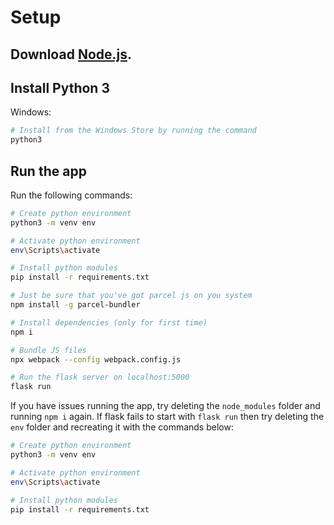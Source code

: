 # Setup
## Download [Node.js](https://nodejs.org/en/download/).

## Install Python 3
Windows:
``` bash
# Install from the Windows Store by running the command
python3
```

## Run the app
Run the following commands:

``` bash
# Create python environment
python3 -m venv env

# Activate python environment
env\Scripts\activate

# Install python modules
pip install -r requirements.txt

# Just be sure that you've got parcel js on you system
npm install -g parcel-bundler

# Install dependencies (only for first time)
npm i

# Bundle JS files
npx webpack --config webpack.config.js

# Run the flask server on localhost:5000
flask run
```

If you have issues running the app, try deleting the `node_modules` folder and running `npm i` again.
If flask fails to start with `flask run` then try deleting the `env` folder and recreating it with the commands below:

``` bash
# Create python environment
python3 -m venv env

# Activate python environment
env\Scripts\activate

# Install python modules
pip install -r requirements.txt
```
